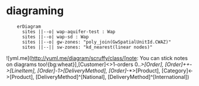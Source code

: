 # diagraming


```mermaid
    erDiagram
      sites ||--o| wap-aquifer-test : Wap
      sites ||--o| wap-sd : Wap
      sites ||--o| gw-zones: "poly_join(GwSpatialUnitId.CWAZ)"
      sites ||--|| sw-zones: "kd_nearest(linear nodes)"
```


![yml.me](http://yuml.me/diagram/scruffy/class/[note: You can stick notes on diagrams too!{bg:wheat}],[Customer]<>1-orders 0..*>[Order], [Order]++*-*>[LineItem], [Order]-1>[DeliveryMethod], [Order]*-*>[Product], [Category]<->[Product], [DeliveryMethod]^[National], [DeliveryMethod]^[International])
